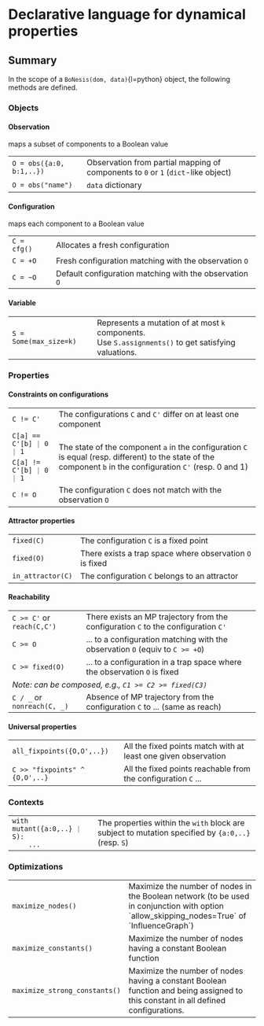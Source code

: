 # Declarative language for dynamical properties

## Summary

In the scope of a `BoNesis(dom, data)`{l=python} object, the following methods are defined.

### Objects

#### <span class="obs">Observation</span>
maps a subset of components to a Boolean value

<table class="language">
  <tr>
    <td><code><span class="obs">O</span> = obs({<span class="bokey">a</span>:0, <span class="bokey">b</span>:1,..})</code></td>
    <td>Observation from partial mapping of components to <code>0</code> or <code>1</code> (<code>dict</code>-like object)</td>
  </tr>
  <tr id="obs-from-name">
    <td><code><span class="obs">O</span> = obs("name")</code></td>
    <td><code>data</code> dictionary</td>
  </tr>
</table>


#### <span class="cfg">Configuration</span>
maps each component to a Boolean value

<table class="language">
  <tr>
    <td><code><span class="cfg">C</span> = cfg()</code></td>
    <td>Allocates a fresh configuration</td>
  </tr>
  <tr>
    <td><code><span class="cfg">C</span> = +<span class="obs">O</span></code></td>
    <td>Fresh configuration matching with the observation <code><span class="obs">O</span></code></td>
  </tr>
  <tr>
    <td><code><span class="cfg">C</span> = ~<span class="obs">O</span></code></td>
    <td>Default configuration matching with the observation <code><span class="obs">O</span></code></td>
  </tr>
</table>

#### <span class="some">Variable</span>

<table class="language">
  <tr>
    <td><code><span class="some">S</span> = Some(max_size=k)</code></td>
    <td>Represents a mutation of at most <code>k</code> components.<br/>
      Use <code><span class="some">S</span>.assignments()</code> to get satisfying valuations.</td>
  </tr>
</table>


### Properties

#### Constraints on configurations

<table class="language">
  <tr>
    <td><code><span class="cfg">C</span> != <span class="cfg">C'</span></code></td>
    <td>The configurations <code><span class="cfg">C</span></code> and <code><span class="cfg">C'</span></code> differ on at least one component</td>
  </tr>
  <tr>
    <td><nobr><code><span class="cfg">C</span>[<span class="bokey">a</span>] == <span class="cfg">C'</span>[<span class="bokey">b</span>] <span style="color:gray">|</span> 0 <span style="color:gray">|</span> 1</code></nobr><br/>
    <td rowspan="2">The state of the component <code><span class="bokey">a</span></code> in the configuration <code><span class="cfg">C</span></code> is equal (resp. different) to the state of the component <code><span class="bokey">b</span></code> in the configuration <code><span class="cfg">C'</span></code> (resp. 0 and 1)</td>
    </tr>
    <tr>
    <td>
        <nobr><code><span class="cfg">C</span>[<span class="bokey">a</span>] != <span class="cfg">C'</span>[<span class="bokey">b</span>] <span style="color:gray">|</span> 0 <span style="color:gray">|</span> 1</code></nobr></td>
  </tr>
  <tr>
    <td><code><span class="cfg">C</span> != <span class="obs">O</span></code></td>
    <td>The configuration <code><span class="cfg">C</span></code> does not match with the observation <code><span class="obs">O</span></code></td>
  </tr>
</table>


#### Attractor properties

<table class="language">
  <tr>
    <td><code>fixed(<span class="cfg">C</span>)</code></td>
    <td>The configuration <code><span class="cfg">C</span></code> is a fixed point</td>
  </tr>
  <tr>
    <td><code>fixed(<span class="obs">O</span>)</code></td>
    <td>There exists a trap space where observation <code><span class="obs">O</span></code> is fixed</td>
  </tr>
  <tr>
    <td><code>in_attractor(<span class="cfg">C</span>)</code></td>
    <td>The configuration <code><span class="cfg">C</span></code> belongs to an attractor</td>
  </tr>
</table>


#### Reachability

<table class="language">
  <tr>
    <td><code><span class="cfg">C</span> >= <span class="cfg">C'</span></code> or <code>reach(<span class="cfg">C</span>,<span class="cfg">C'</span>)</code></td>
    <td>There exists an MP trajectory from the configuration <code><span class="cfg">C</span></code> to the configuration <code><span class="cfg">C'</span></code></td>
  </tr>
  <tr>
    <td><code><span class="cfg">C</span> >= <span class="obs">O</span></code></td>
    <td>... to a configuration matching with the observation <code><span class="obs">O</span></code> (equiv to <code><span class="cfg">C</span> >= +<span class="obs">O</span></code>)</td>
  </tr>
  <tr>
    <td><code><span class="cfg">C</span> >= fixed(<span class="obs">O</span>)</code></td>
    <td>... to a configuration in a trap space where the observation <code><span class="obs">O</span></code> is fixed</td>
  </tr>
  <tr>
    <td colspan="2" style="border: none; font-style: italic;">Note: can be composed, e.g., <code><span class="cfg">C1</span> >= <span class="cfg">C2</span> >= fixed(<span class="cfg">C3</span>)</code></td>
  </tr>
  <tr>
    <td><code><span class="cfg">C</span> / _</code> or <code>nonreach(<span class="cfg">C</span>, _)</code></td>
    <td style="padding: 0px 8px;">Absence of MP trajectory from the configuration <code><span class="cfg">C</span></code> to ... (same as reach)</td>
  </tr>
</table>


#### Universal properties

<table class="language">
  <tr>
    <td><code>all_fixpoints({<span class="obs">O</span>,<span class="obs">O'</span>,..})</code></td>
    <td>All the fixed points match with at least one given observation</td>
  </tr>
  <tr>
    <td>
    <code><span class="cfg">C</span> >> "fixpoints" ^ {<span class="obs">O</span>,<span class="obs">O'</span>,..}</code></td>
    <td>All the fixed points reachable from the configuration <code>C</code> ...</td>
  </tr>
</table>


### Contexts

<table class="language">
  <tr>
    <td>
      <nobr><code>with mutant({<span class="bokey">a</span>:0,..} <span style="color:gray">|</span> <span class="some">S</span>):</code></nobr><br>
      <code>&nbsp;&nbsp;&nbsp;&nbsp;...</code>
    </td>
    <td>The properties within the <code>with</code> block are subject to mutation specified by <code>{<span class="bokey">a</span>:0,..}</code> (resp. <code><span class="some">S</span></code>)</td>
  </tr>
</table>

### Optimizations

<table class="language">
<tr>
    <td><code>maximize_nodes()</code></td>
    <td>Maximize the number of nodes in the Boolean network (to be used in
    conjunction with option `allow_skipping_nodes=True` of `InfluenceGraph`)</td>
</tr>
<tr id="maximize-constants">
    <td><code>maximize_constants()</code></td>
    <td>Maximize the number of nodes having a constant Boolean function</td>
</tr>
<tr id="maximize-strong-constants">
    <td><code>maximize_strong_constants()</code></td>
    <td>Maximize the number of nodes having a constant Boolean function and being assigned to this constant in all defined configurations.</td>
</tr>
</table>
